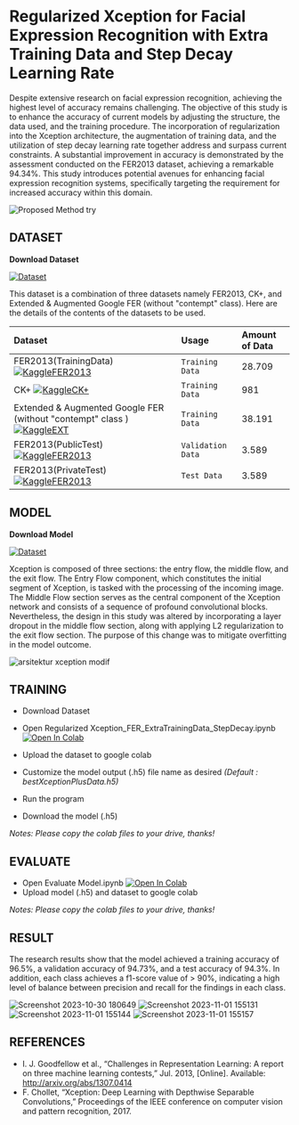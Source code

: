 # Regularized Xception for Facial Expression Recognition with Extra Training Data and Step Decay Learning Rate

Despite extensive research on facial expression recognition, achieving the highest level of accuracy remains challenging. The objective of this study is to enhance the accuracy of current models by adjusting the structure, the data used, and the training procedure. The incorporation of regularization into the Xception architecture, the augmentation of training data, and the utilization of step decay learning rate together address and surpass current constraints. A substantial improvement in accuracy is demonstrated by the assessment conducted on the FER2013 dataset, achieving a remarkable 94.34%. This study introduces potential avenues for enhancing facial expression recognition systems, specifically targeting the requirement for increased accuracy within this domain.

![Proposed Method try](https://github.com/elangarka/Regularized-Xception-FER-Extra-Training-Data-Step-Decay-Learning-Rate/assets/157675554/c42c96b7-fcb6-428c-abd8-1805bc09f192)


## DATASET
**Download Dataset**

[![Dataset ](https://img.shields.io/badge/Dataset-Google_Drive-green)](https://drive.google.com/file/d/1PtU6vkjFvOJh32A3mIxkLO9x0xvhBdKQ/view?usp=sharing)

This dataset is a combination of three datasets namely FER2013, CK+, and Extended & Augmented Google FER (without "contempt" class). Here are the details of the contents of the datasets to be used.

| Dataset | Usage     | Amount of Data                |
| :-------- | :------- | :------------------------- |
| FER2013(TrainingData) [![KaggleFER2013 ](https://img.shields.io/badge/FER2013-Kaggle-blue)](https://www.kaggle.com/c/challenges-in-representation-learning-facial-expression-recognition-challenge/data) | `Training Data` | 28.709 |
| CK+ [![KaggleCK+ ](https://img.shields.io/badge/CKPLUS-Kaggle-blue)](https://www.kaggle.com/datasets/shawon10/ckplus)| `Training Data` | 981  |
| Extended & Augmented Google FER (without "contempt" class )[![KaggleEXT ](https://img.shields.io/badge/Ext_Google_FER-Kaggle-blue)](https://www.kaggle.com/datasets/prajwalsood/google-fer-image-format) | `Training Data` | 38.191 |
| FER2013(PublicTest) [![KaggleFER2013 ](https://img.shields.io/badge/FER2013-Kaggle-blue)](https://www.kaggle.com/c/challenges-in-representation-learning-facial-expression-recognition-challenge/data) | `Validation Data` | 3.589 |
| FER2013(PrivateTest) [![KaggleFER2013 ](https://img.shields.io/badge/FER2013-Kaggle-blue)](https://www.kaggle.com/c/challenges-in-representation-learning-facial-expression-recognition-challenge/data) | `Test Data` | 3.589  |

## MODEL
**Download Model**

[![Dataset ](https://img.shields.io/badge/Model-Google_Drive-green)](https://drive.google.com/file/d/1TrmA0WkO7hPC4EV12Tt9jO9axn_4toJi/view?usp=sharing)

Xception is composed of three sections: the entry flow, the middle flow, and the exit flow. The Entry Flow component, which constitutes the initial segment of Xception, is tasked with the processing of the incoming image. The Middle Flow section serves as the central component of the Xception network and consists of a sequence of profound convolutional blocks. Nevertheless, the design in this study was altered by incorporating a layer dropout in the middle flow section, along with applying L2 regularization to the exit flow section. The purpose of this change was to mitigate overfitting in the model outcome.

![arsitektur xception modif](https://github.com/elangarka/Regularized-Xception-FER-Extra-Training-Data-Step-Decay-Learning-Rate/assets/157675554/ee6c504d-c7c4-458a-b0ef-d651c1f2a526)

## TRAINING

- Download Dataset
- Open Regularized Xception_FER_ExtraTrainingData_StepDecay.ipynb [![Open In Colab](https://colab.research.google.com/assets/colab-badge.svg)](https://colab.research.google.com/github/elangarka/Regularized-Xception-FER-Extra-Training-Data-Step-Decay-Learning-Rate/blob/main/Regularized_Xception_FER_ExtraTrainingData_StepDecay.ipynb)

- Upload the dataset to google colab
- Customize the model output (.h5) file name as desired *(Default : bestXceptionPlusData.h5)*
- Run the program
- Download the model (.h5)

*Notes: Please copy the colab files to your drive, thanks!*
## EVALUATE

- Open Evaluate Model.ipynb [![Open In Colab](https://colab.research.google.com/assets/colab-badge.svg)](https://colab.research.google.com/github/elangarka/Regularized-Xception-FER-Extra-Training-Data-Step-Decay-Learning-Rate/blob/main/Evaluate_Model.ipynb)
- Upload model (.h5) and dataset to google colab

*Notes: Please copy the colab files to your drive, thanks!*
## RESULT

The research results show that the model achieved a training accuracy of 96.5%, a validation accuracy of 94.73%, and a test accuracy of 94.3%. In addition, each class achieves a f1-score value of > 90%, indicating a high level of balance between precision and recall for the findings in each class.

![Screenshot 2023-10-30 180649](https://github.com/elangarka/Regularized-Xception-FER-Extra-Training-Data-Step-Decay-Learning-Rate/assets/157675554/6a1d54aa-d1db-40f9-bcd6-4810ce528745)
![Screenshot 2023-11-01 155131](https://github.com/elangarka/Regularized-Xception-FER-Extra-Training-Data-Step-Decay-Learning-Rate/assets/157675554/b532860d-5659-4f61-ac68-045f11302ca9)
![Screenshot 2023-11-01 155144](https://github.com/elangarka/Regularized-Xception-FER-Extra-Training-Data-Step-Decay-Learning-Rate/assets/157675554/32d19722-2aa0-4322-9456-53f54944374b)
![Screenshot 2023-11-01 155157](https://github.com/elangarka/Regularized-Xception-FER-Extra-Training-Data-Step-Decay-Learning-Rate/assets/157675554/adde14e2-c58d-4168-a105-87e60181d293)


## REFERENCES

- I. J. Goodfellow et al., “Challenges in Representation Learning: A report on three machine learning contests,” Jul. 2013, [Online]. Available: http://arxiv.org/abs/1307.0414
- F. Chollet, “Xception: Deep Learning with Depthwise Separable Convolutions,” Proceedings of the IEEE conference on computer vision and pattern recognition, 2017.





